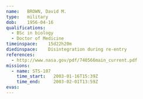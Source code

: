 ```yaml
---
name:	BROWN, David M.
type:	military
dob:	1956-04-16
qualifications:
  - BSc in biology
  - Doctor of Medicine
timeinspace:	15d22h20m
diedinspace:	Disintegration during re-entry
references:
  - http://www.nasa.gov/pdf/740566main_current.pdf
missions:
  - name: STS-107
    time_start:   2003-01-16T15:39Z
    time_end:     2003-02-01T13:59Z
evas:
---
```

